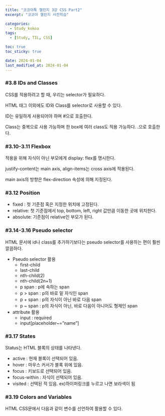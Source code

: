 ```yaml
---
title: "코코아톡 챌린지 3강 CSS Part2"
excerpt: "코코아 챌린지 사전학습"

categories:
  - Study_kokoa
tags:
  - [Study, TIL, CSS]

toc: true
toc_sticky: true

date: 2024-01-04
last_modified_at: 2024-01-04
---
```


### #3.8 IDs and Classes

CSS를 적용하려고 할 때, 우리는 selector가 필요하다.

HTML 태그 이외에도 ID와 Class를 selector로 사용할 수 있다.

ID는 유일하게 사용되어야 하며 #으로 호출한다.

Class는 중복으로 사용 가능하며 한 box에 여러 class도 적용 가능하다. .으로 호출한다.

### #3.10-3.11 Flexbox

<script src="https://gist.github.com/Seori15/b9fe2db7cdc713d45500a33c29d7c16e.js"></script>

적용을 위해 자식이 아닌 부모에게 display: flex를 명시한다.

justify-content는 main axis, align-items는 cross axis에 적용된다.

main axis의 방향은 flex-direction 속성에 의해 지정된다.

### #3.12 Position

- fixed : 첫 기준점 혹은 지정한 위치에 고정된다.
- relative: 첫 기준점에서 top, bottom, left, right 값만큼 이동한 곳에 위치한다.
- absolute: 기준점이 relative인 부모가 된다.

### #3.14-3.16 Pseudo selector

HTML 문서에 id나 class를 추가하기보다는 pseudo selector를 사용하는 편이 훨씬 깔끔하다.

- Pseudo selector 활용
  - first-child
  - last-child
  - nth-child(2)
  - nth-child(2n+1)
  - p span : p에 속하는 span
  - p > span : p의 바로 밑 자식인 span
  - p + span : p의 자식이 아닌 바로 다음 span
  - p ~ span : p의 자식이 아닌, 바로 다음이 아니어도 형제인 span
- attribute 활용
  - input : required
  - input[placeholder~=”name”]

### #3.17 States

Status는 HTML 블록의 상태를 나타낸다.

- active : 현재 블록이 선택되어 있음.
- hover : 마우스 커서가 블록 위에 있음.
- focus : 키보드로 선택되어 있음.
- focus-within : 자식이 선택되어 있음.
- visited : 선택된 적 있음. ex)하이퍼링크를 누르고 나면 보라색이 됨

### #3.19 Colors and Variables

<script src="https://gist.github.com/Seori15/87105630c54bb82ad9096e90f5b991d6.js"></script>

HTML CSS문에서 다음과 같이 변수를 선언하여 활용할 수 있다.
